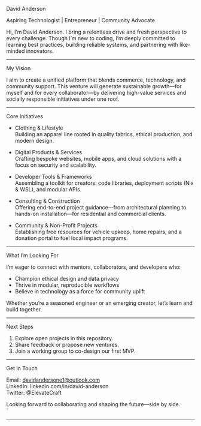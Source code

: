 David Anderson

Aspiring Technologist | Entrepreneur | Community Advocate

Hi, I’m David Anderson. I bring a relentless drive and fresh perspective to every challenge. Though I’m new to coding, I’m deeply committed to learning best practices, building reliable systems, and partnering with like-minded innovators.

---

My Vision

I aim to create a unified platform that blends commerce, technology, and community support. This venture will generate sustainable growth—for myself and for every collaborator—by delivering high-value services and socially responsible initiatives under one roof.

---

Core Initiatives

- Clothing & Lifestyle  
  Building an apparel line rooted in quality fabrics, ethical production, and modern design.  

- Digital Products & Services  
  Crafting bespoke websites, mobile apps, and cloud solutions with a focus on security and scalability.  

- Developer Tools & Frameworks  
  Assembling a toolkit for creators: code libraries, deployment scripts (Nix & WSL), and modular APIs.  

- Consulting & Construction  
  Offering end-to-end project guidance—from architectural planning to hands-on installation—for residential and commercial clients.  

- Community & Non-Profit Projects  
  Establishing free resources for vehicle upkeep, home repairs, and a donation portal to fuel local impact programs.  

---

What I’m Looking For

I’m eager to connect with mentors, collaborators, and developers who:

- Champion ethical design and data privacy  
- Thrive in modular, reproducible workflows  
- Believe in technology as a force for community uplift  

Whether you’re a seasoned engineer or an emerging creator, let’s learn and build together.

---

Next Steps

1. Explore open projects in this repository.  
2. Share feedback or propose new ventures.  
3. Join a working group to co-design our first MVP.  

---

Get in Touch

Email: davidandersone1@outlook.com  
LinkedIn: linkedin.com/in/david-anderson  
Twitter: @ElevateCraft  

Looking forward to collaborating and shaping the future—side by side.  
`

---
